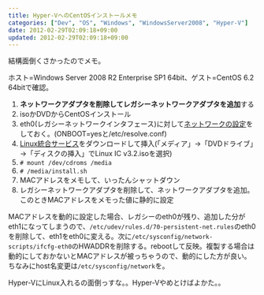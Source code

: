 ```yaml
---
title: Hyper-VへのCentOSインストールメモ
categories: ["Dev", "OS", "Windows", "WindowsServer2008", "Hyper-V"]
date: 2012-02-29T02:09:18+09:00
updated: 2012-02-29T02:09:18+09:00
---
```


結構面倒くさかったのでメモ。

ホスト=Windows Server 2008 R2 Enterprise SP1 64bit、ゲスト=CentOS 6.2 64bitで確認。

 1. **ネットワークアダプタを削除してレガシーネットワークアダプタを追加**する
 2. isoかDVDからCentOSインストール
 3. eth0(レガシーネットワークインタフェース)に対して[ネットワークの設定][1]をしておく。(ONBOOT=yesと/etc/resolve.conf)
 4. [Linux統合サービス][2]をダウンロードして挿入(「メディア」→「DVDドライブ」→「ディスクの挿入」でLinux IC v3.2.isoを選択)
   1. `# mount /dev/cdroms /media`
   2. `# /media/install.sh`
 5. MACアドレスをメモして、いったんシャットダウン
 6. レガシーネットワークアダプタを削除して、ネットワークアダプタを追加。このときMACアドレスをメモった値に静的に設定

MACアドレスを動的に設定した場合、レガシーのeth0が残り、追加した分がeth1になってしまうので、`/etc/udev/rules.d/70-persistent-net.rules`のeth0を削除して、eth1をeth0に変える。次に`/etc/sysconfig/network-scripts/ifcfg-eth0`のHWADDRを削除する。rebootして反映。複製する場合は動的にしておかないとMACアドレスが被っちゃうので、動的にした方が良い。
ちなみにhost名変更は`/etc/sysconfig/network`を。

Hyper-VにLinux入れるの面倒っすな。。Hyper-Vやめとけばよかた。。


  [1]: http://blog.ik.am/entry/view/id/125/title/RedHat%E7%B3%BBLinux%E3%81%AE%E5%9B%BA%E5%AE%9AIP%E8%A8%AD%E5%AE%9A/
  [2]: http://www.microsoft.com/downloads/ja-jp/details.aspx?FamilyID=216DE3C4-F598-4DFF-8A4E-257D4B7A1C12
